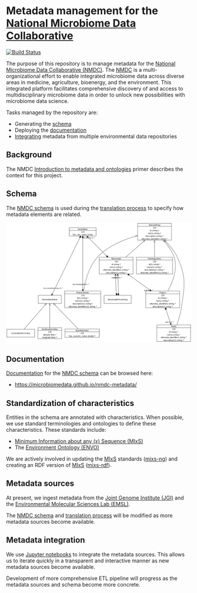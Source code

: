 # Metadata management for the [National Microbiome Data Collaborative](https://microbiomedata.org/)
[![Build Status](https://travis-ci.org/microbiomedata/nmdc-metadata.svg?branch=master)](https://travis-ci.org/microbiomedata/nmdc-metadata)

The purpose of this repository is to manage metadata for the [National Microbiome Data Collaborative (NMDC)](https://microbiomedata.org/). The [NMDC](https://microbiomedata.org/) is a multi-organizational effort to enable integrated microbiome data across diverse areas in medicine, agriculture, bioenergy, and the environment. This integrated platform facilitates comprehensive discovery of and access to multidisciplinary microbiome data in order to unlock new possibilities with microbiome data science. 

Tasks managed by the repository are:
* Generating the [schema](https://github.com/microbiomedata/nmdc-metadata/tree/master/schema)
* Deploying the [documentation](https://microbiomedata.github.io/nmdc-metadata/) 
* [Integrating](./metadata-translation/notebooks) metadata from multiple environmental data repositories

## Background

The NMDC [Introduction to metadata and ontologies](https://microbiomedata.org/introduction-to-metadata-and-ontologies/) primer describes the context for this project.

## Schema
The [NMDC schema](./schema) is used during the [translation process](./metadata-translation/notebooks) to specify how metadata elements are related.

![img](https://raw.githubusercontent.com/microbiomedata/nmdc-metadata/master/schema/nmdc_schema_uml.png)

## Documentation
[Documentation](https://microbiomedata.github.io/nmdc-metadata/) for the [NMDC schema](./schema) can be browsed here:
* https://microbiomedata.github.io/nmdc-metadata/
 
## Standardization of characteristics
Entities in the schema are annotated with characteristics. When possible, we use standard terminologies and ontologies to define these characteristics. These standards include:
* [Minimum Information about any (x) Sequence (MIxS)](https://gensc.org/mixs/)
* The [Environment Ontology (ENVO)](https://github.com/EnvironmentOntology/envo)
 
We are actively involved in updating the [MIxS](https://gensc.org/mixs/) standards ([mixs-ng](https://github.com/GenomicsStandardsConsortium/mixs-ng)) and creating an RDF version of [MIxS](https://gensc.org/mixs/) ([mixs-rdf](https://github.com/GenomicsStandardsConsortium/mixs-rdf)).


## Metadata sources
At present, we ingest metadata from the [Joint Genome Institute (JGI)](https://jgi.doe.gov/) and the [Environmental Molecular Sciences Lab (EMSL)](https://www.pnnl.gov/environmental-molecular-sciences-laboratory).  

The [NMDC schema](./schema) and [translation process](./metadata-translation/notebooks) will be modified as more metadata sources become available.

## Metadata integration

We use [Jupyter notebooks](https://github.com/microbiomedata/nmdc-metadata/tree/master/metadata-translation/notebooks) to integrate the metadata sources. This allows us to iterate quickly in a transparent and interactive manner as new metadata sources become available. 

Development of more comprehensive ETL pipeline will progress as the metadata sources and schema become more concrete.

